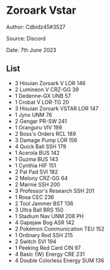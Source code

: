 # Zoroark Vstar

Author: Cdbidz45#3527

Source: Discord

Date: 7th June 2023

## List

* 3 Hisuian Zoroark V LOR 146
* 2 Lumineon V CRZ-GG 39
* 1 Dedenne-GX UNB 57
* 1 Crobat V LOR-TG 20
* 3 Hisuian Zoroark VSTAR LOR 147
* 1 Jynx UNM 76
* 2 Gengar PR-SW 241
* 1 Oranguru VIV 199
* 2 Boss's Orders RCL 189
* 3 Damage Pump LOR 156
* 4 Quick Ball SSH 179
* 1 Acerola BUS 142
* 1 Guzma BUS 143
* 1 Cynthia HIF 151
* 2 Pal Pad SVI 182
* 2 Melony CRZ-GG 64
* 2 Marnie SSH 200
* 3 Professor's Research SSH 201
* 1 Rosa CEC 236
* 2 Tool Jammer BST 136
* 3 Ultra Ball BRS 150
* 1 Stadium Nav UNM 208 PH
* 4 Gapejaw Bog ASR 142
* 2 Pokémon Communication TEU 152
* 1 Ordinary Rod SSH 215
* 2 Switch SVI 194
* 1 Peeking Red Card CIN 97
* 4 Basic {W} Energy CRE 231
* 4 Double Colorless Energy SUM 136
